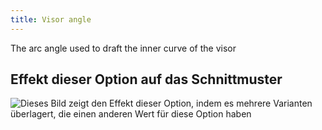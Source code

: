 ```yaml
---
title: Visor angle
---
```


The arc angle used to draft the inner curve of the visor

## Effekt dieser Option auf das Schnittmuster

![Dieses Bild zeigt den Effekt dieser Option, indem es mehrere Varianten überlagert, die einen anderen Wert für diese Option haben](holmes_visorangle_sample.svg "Effekt dieser Option auf das Schnittmuster")
